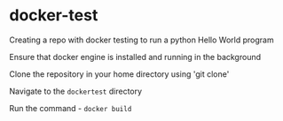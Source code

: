 # docker-test
Creating a repo with docker testing to run a python Hello World program

Ensure that docker engine is installed and running in the background

Clone the repository in your home directory using 'git clone'

Navigate to the `dockertest` directory

Run the command - `docker build `
